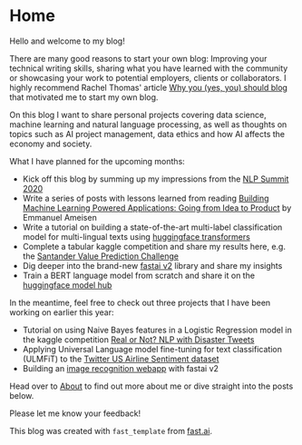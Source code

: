 # Home

Hello and welcome to my blog! 

There are many good reasons to start your own blog: Improving your technical writing skills, sharing what you have learned with the community or showcasing your work to potential employers, clients or collaborators. I highly recommend Rachel Thomas' article [Why you (yes, you) should blog](https://medium.com/@racheltho/why-you-yes-you-should-blog-7d2544ac1045) that motivated me to start my own blog. 

On this blog I want to share personal projects covering data science, machine learning and natural language processing, as well as thoughts on topics such as AI project management, data ethics and how AI affects the economy and society. 

What I have planned for the upcoming months:
- Kick off this blog by summing up my impressions from the [NLP Summit 2020](https://www.nlpsummit.org/) 
- Write a series of posts with lessons learned from reading [Building Machine Learning Powered Applications: Going from Idea to Product](https://www.oreilly.com/library/view/building-machine-learning/9781492045106/) by Emmanuel Ameisen
- Write a tutorial on building a state-of-the-art multi-label classification model for multi-lingual texts using [huggingface transformers](https://huggingface.co/transformers/)
- Complete a tabular kaggle competition and share my results here, e.g. the [Santander Value Prediction Challenge](https://www.kaggle.com/c/santander-value-prediction-challenge/data)
- Dig deeper into the brand-new [fastai v2](https://docs.fast.ai/) library and share my insights
- Train a BERT language model from scratch and share it on the [huggingface model hub](https://huggingface.co/models)

In the meantime, feel free to check out three projects that I have been working on earlier this year: 
- Tutorial on using Naive Bayes features in a Logistic Regression model in the kaggle competition [Real or Not? NLP with Disaster Tweets](https://www.kaggle.com/stefanjo/getting-started-with-nlp-nb-lr-baseline)
- Applying Universal Language model fine-tuning for text classification (ULMFiT) to the [Twitter US Airline Sentiment dataset](https://github.com/stefan-jo/USAirlineSent/blob/master/tweets_ULMFit_final.ipynb)
- Building an [image recognition webapp](https://github.com/stefan-jo/guitar_classifier/blob/master/guitar_classifier_model.ipynb) with fastai v2

Head over to [About](https://stefan-jo.github.io/about.html) to find out more about me or dive straight into the posts below. 

Please let me know your feedback!

This blog was created with `fast_template` from [fast.ai](https://www.fast.ai/2020/01/16/fast_template/).


